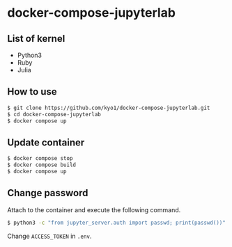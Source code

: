 # docker-compose-jupyterlab

## List of kernel

- Python3
- Ruby
- Julia


## How to use

```sh
$ git clone https://github.com/kyo1/docker-compose-jupyterlab.git
$ cd docker-compose-jupyterlab
$ docker compose up
```


## Update container

```sh
$ docker compose stop
$ docker compose build
$ docker compose up
```


## Change password

Attach to the container and execute the following command.

```sh
$ python3 -c "from jupyter_server.auth import passwd; print(passwd())"
```

Change `ACCESS_TOKEN` in `.env`.
